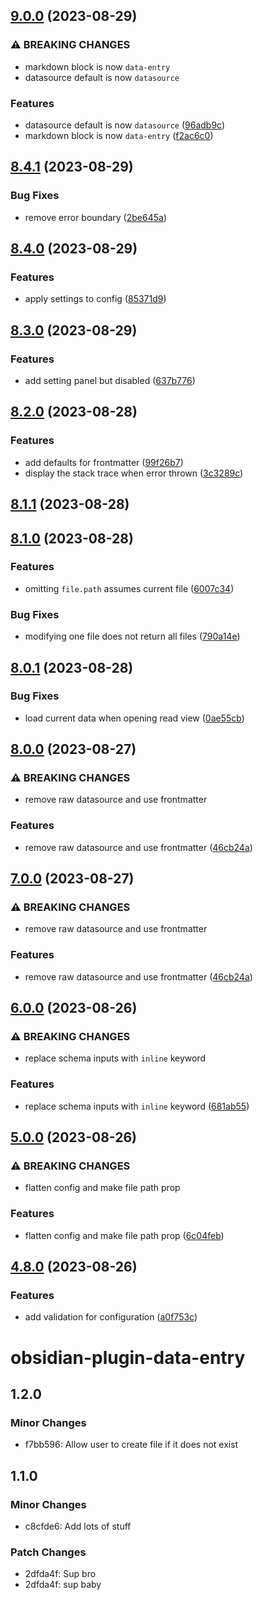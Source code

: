 

## [9.0.0](https://github.com/waynevanson/obsidian-plugin-data-entry/compare/8.4.1...9.0.0) (2023-08-29)


### ⚠ BREAKING CHANGES

* markdown block is now `data-entry`
* datasource default is now `datasource`

### Features

* datasource default is now `datasource` ([96adb9c](https://github.com/waynevanson/obsidian-plugin-data-entry/commit/96adb9c624ba251561ef8b69f97e4369ddbf069c))
* markdown block is now `data-entry` ([f2ac6c0](https://github.com/waynevanson/obsidian-plugin-data-entry/commit/f2ac6c075b8dbff8c202f03549ca6ee5d0c6f789))

## [8.4.1](https://github.com/waynevanson/obsidian-plugin-data-entry/compare/8.4.0...8.4.1) (2023-08-29)


### Bug Fixes

* remove error boundary ([2be645a](https://github.com/waynevanson/obsidian-plugin-data-entry/commit/2be645a7a9c4c16a9d98e5410d0c05537f14c949))

## [8.4.0](https://github.com/waynevanson/obsidian-plugin-data-entry/compare/8.3.0...8.4.0) (2023-08-29)


### Features

* apply settings to config ([85371d9](https://github.com/waynevanson/obsidian-plugin-data-entry/commit/85371d9cd9f5c674b41ccc7a2022e8bd189c368c))

## [8.3.0](https://github.com/waynevanson/obsidian-plugin-data-entry/compare/8.2.0...8.3.0) (2023-08-29)


### Features

* add setting panel but disabled ([637b776](https://github.com/waynevanson/obsidian-plugin-data-entry/commit/637b776810bd28049f4eca3304e80ee5fc54c9c5))

## [8.2.0](https://github.com/waynevanson/obsidian-plugin-data-entry/compare/8.1.1...8.2.0) (2023-08-28)


### Features

* add defaults for frontmatter ([99f26b7](https://github.com/waynevanson/obsidian-plugin-data-entry/commit/99f26b7e5d156588ba51fd12595a69c703bda59e))
* display the stack trace when error thrown ([3c3289c](https://github.com/waynevanson/obsidian-plugin-data-entry/commit/3c3289c9250b83064556bf6276aa7fb86934d8cc))

## [8.1.1](https://github.com/waynevanson/obsidian-plugin-data-entry/compare/8.1.0...8.1.1) (2023-08-28)

## [8.1.0](https://github.com/waynevanson/obsidian-plugin-data-entry/compare/8.0.1...8.1.0) (2023-08-28)


### Features

* omitting `file.path` assumes current file ([6007c34](https://github.com/waynevanson/obsidian-plugin-data-entry/commit/6007c34882131a05b9c649d8e5ce7fcd6e2022db))


### Bug Fixes

* modifying one file does not return all files ([790a14e](https://github.com/waynevanson/obsidian-plugin-data-entry/commit/790a14e9b24ea0e8267f03a94b05a10fba8f87dd))

## [8.0.1](https://github.com/waynevanson/obsidian-plugin-data-entry/compare/8.0.0...8.0.1) (2023-08-28)


### Bug Fixes

* load current data when opening read view ([0ae55cb](https://github.com/waynevanson/obsidian-plugin-data-entry/commit/0ae55cb07791bc07a3d84afaa00fd197932c0114))

## [8.0.0](https://github.com/waynevanson/obsidian-plugin-data-entry/compare/6.0.0...8.0.0) (2023-08-27)


### ⚠ BREAKING CHANGES

* remove raw datasource and use frontmatter

### Features

* remove raw datasource and use frontmatter ([46cb24a](https://github.com/waynevanson/obsidian-plugin-data-entry/commit/46cb24aa72618213ffea06cf2d89e96810b8e756))

## [7.0.0](https://github.com/waynevanson/obsidian-plugin-data-entry/compare/6.0.0...7.0.0) (2023-08-27)


### ⚠ BREAKING CHANGES

* remove raw datasource and use frontmatter

### Features

* remove raw datasource and use frontmatter ([46cb24a](https://github.com/waynevanson/obsidian-plugin-data-entry/commit/46cb24aa72618213ffea06cf2d89e96810b8e756))

## [6.0.0](https://github.com/waynevanson/obsidian-plugin-data-entry/compare/5.0.0...6.0.0) (2023-08-26)


### ⚠ BREAKING CHANGES

* replace schema inputs with `inline` keyword

### Features

* replace schema inputs with `inline` keyword ([681ab55](https://github.com/waynevanson/obsidian-plugin-data-entry/commit/681ab55e1ab9a5c7fa3e698f02bf3ce37e39b73a))

## [5.0.0](https://github.com/waynevanson/obsidian-plugin-data-entry/compare/4.8.0...5.0.0) (2023-08-26)


### ⚠ BREAKING CHANGES

* flatten config and make file path prop

### Features

* flatten config and make file path prop ([6c04feb](https://github.com/waynevanson/obsidian-plugin-data-entry/commit/6c04febd7e89f5f9db7638591d00f8500e374d7a))

## [4.8.0](https://github.com/waynevanson/obsidian-plugin-data-entry/compare/obsidian-mocks-0.1.2...4.8.0) (2023-08-26)


### Features

* add validation for configuration ([a0f753c](https://github.com/waynevanson/obsidian-plugin-data-entry/commit/a0f753ccf615a80b29dec85ffd07de9e5cab2e36))

# obsidian-plugin-data-entry

## 1.2.0

### Minor Changes

- f7bb596: Allow user to create file if it does not exist

## 1.1.0

### Minor Changes

- c8cfde6: Add lots of stuff

### Patch Changes

- 2dfda4f: Sup bro
- 2dfda4f: sup baby